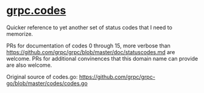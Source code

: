 # [grpc.codes](http://grpc.codes)

Quicker reference to yet another set of status codes that I need to memorize.

PRs for documentation of codes 0 through 15, more verbose than https://github.com/grpc/grpc/blob/master/doc/statuscodes.md are welcome.
PRs for additional convinences that this domain name can provide are also welcome.

Original source of codes.go: https://github.com/grpc/grpc-go/blob/master/codes/codes.go
